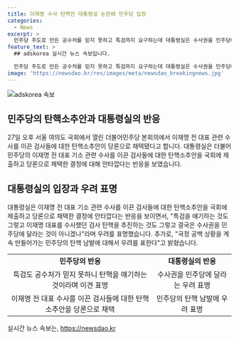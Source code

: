 ```yaml
---
title: 이재명 수사 탄핵안 대통령실 논란에 민주당 입장
categories:
  - News
excerpt: >
  민주당 주도로 만든 공수처를 믿지 못하고 특검까지 요구하는데 대통령실은 수사권을 민주당에 달라는 것이라며 안타깝다고 밝혔다. 이어 공수처조차 믿지 못하니 특검을 요구한다는 것은 결국 수사권을 민주당에 달라는 것이라며 검사 탄핵은 내가 원하는 방식대로 수사하도록 해 달라는 것이라고 비판했다. 검사들에 대한 탄핵소추안을 발의한 더불어민주당에 대해 대통령실은 계속되는 탄핵으로 국정 공백을 만든다며 우려를 표명했다.
feature_text: >
  ## adskorea 실시간 뉴스 속보입니다.

  민주당 주도로 만든 공수처를 믿지 못하고 특검까지 요구하는데 대통령실은 수사권을 민주당에 달라는 것이라며 안타깝다고 밝혔다. 이어 공수처조차 믿지 못하니 특검을 요구한다는 것은 결국 수사권을 민주당에 달라는 것이라며 검사 탄핵은 내가 원하는 방식대로 수사하도록 해 달라는 것이라고 비판했다. 검사들에 대한 탄핵소추안을 발의한 더불어민주당에 대해 대통령실은 계속되는 탄핵으로 국정 공백을 만든다며 우려를 표명했다.
image: 'https://newsdao.kr/res/images/meta/newsdao_breakingnews.jpg'
---
```


<p><img src="https://newsdao.kr/res/images/meta/newsdao_breakingnews.jpg" alt="adskorea 속보" /></p>

<h2 data-ke-size="size26">민주당의 탄핵소추안과 대통령실의 반응</h2>

<p data-ke-size="size16">27일 오후 서울 여의도 국회에서 열린 더불어민주당 본회의에서 이재명 전 대표 관련 수사를 이끈 검사들에 대한 탄핵소추안이 당론으로 채택됐다고 합니다. 대통령실은 더불어민주당의 이재명 전 대표 기소 관련 수사를 이끈 검사들에 대한 탄핵소추안을 국회에 제출하고 당론으로 채택한 결정에 대해 안타깝다는 반응을 보였습니다.</p>

<h2 data-ke-size="size26">대통령실의 입장과 우려 표명</h2>

<p data-ke-size="size16">대통령실은 이재명 전 대표 기소 관련 수사를 이끈 검사들에 대한 탄핵소추안을 국회에 제출하고 당론으로 채택한 결정에 안타깝다는 반응을 보이면서, "특검을 얘기하는 것도 그렇고 이재명 대표를 수사했던 검사 탄핵을 추진하는 것도 그렇고 결국은 수사권을 민주당에 달라는 것이 아니겠나"라며 우려를 표명했습니다. 추가로, "국정 공백 상황을 계속 만들어가는 민주당의 탄핵 남발에 대해서 우려를 표한다"고 밝혔습니다.</p>

<table>
    <tbody>
        <tr>
            <td style="text-align: center; height: 17px;"><b>민주당의 반응</b></td>
            <td style="text-align: center; height: 17px;"><b>대통령실의 반응</b></td>
        </tr>
        <tr>
            <td style="text-align: center; height: 17px;">특검도 공수처가 믿지 못하니 탄핵을 얘기하는 것이라며 이견 표명</td>
            <td style="text-align: center; height: 17px;">수사권을 민주당에 달라는 우려 표명</td>
        </tr>
        <tr>
            <td style="text-align: center; height: 17px;">이재명 전 대표 수사를 이끈 검사들에 대한 탄핵소추안을 당론으로 채택</td>
            <td style="text-align: center; height: 17px;">민주당의 탄핵 남발에 우려 표명</td>
        </tr>
    </tbody>
</table>
실시간 뉴스 속보는, <a href="https://newsdao.kr" rel="dofollow">https://newsdao.kr</a>


